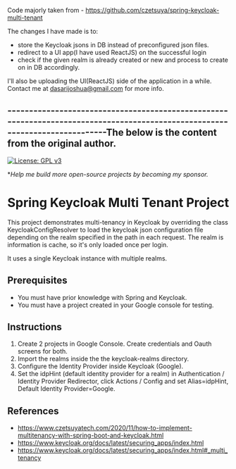 Code majorly taken from - https://github.com/czetsuya/spring-keycloak-multi-tenant

The changes I have made is to:
- store the Keycloak jsons in DB instead of preconfigured json files.
- redirect to a UI app(I have used ReactJS) on the successful login
- check if the given realm is already created or new and process to create on in DB accordingly.

I'll also be uploading the UI(ReactJS) side of the application in a while. 
Contact me at dasarijoshua@gmail.com for more info.

-----------------------------------------------------------------------------------------------------------------------------**The below is the content from the original author.**
-----------------------------------------------------------------------------------------------------------------------------
[![License: GPL v3](https://img.shields.io/badge/License-GPLv3-blue.svg)](https://www.gnu.org/licenses/gpl-3.0)

**Help me build more open-source projects by becoming my sponsor.*

# Spring Keycloak Multi Tenant Project

This project demonstrates multi-tenancy in Keycloak by overriding the class KeycloakConfigResolver to load the keycloak json configuration file depending on the realm specified in the path in each request. The realm is information is cache, so it's only loaded once per login.

It uses a single Keycloak instance with multiple realms.

## Prerequisites

- You must have prior knowledge with Spring and Keycloak.
- You must have a project created in your Google console for testing.

## Instructions

1. Create 2 projects in Google Console. Create credentials and Oauth screens for both.
2. Import the realms inside the the keycloak-realms directory.
3. Configure the Identity Provider inside Keycloak (Google).
4. Set the idpHint (default identity provider for a realm) in Authentication / Identity Provider Redirector, click Actions / Config and set Alias=idpHint, Default Identity Provider=Google.

## References

- https://www.czetsuyatech.com/2020/11/how-to-implement-multitenancy-with-spring-boot-and-keycloak.html
- https://www.keycloak.org/docs/latest/securing_apps/index.html
- https://www.keycloak.org/docs/latest/securing_apps/index.html#_multi_tenancy
